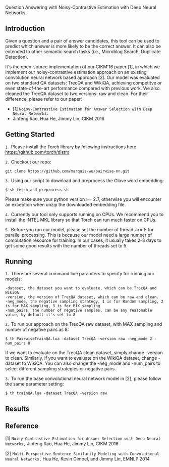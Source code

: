 Question Answering with Noisy-Contrastive Estimation with Deep Neural Networks.

Introduction
-------------
Given a question and a pair of answer candidates, this tool can be used to predict which answer is more likely to be the correct answer. It can also be extended to other semantic search tasks (i.e., Microblog Search, Duplicate Detection).

It's the open-source implementation of our CIKM'16 paper [1], in which we implement our noisy-contrastive estimation approach on an existing convolution neural network based approach [2]. Our model was evaluated on two standard QA datasets: TrecQA and WikiQA, achieving competitve or even state-of-the-art performance compared with previous work. We also cleaned the TrecQA dataset to two versions: raw and clean. For their difference, please refer to our paper:
- [1] ``Noisy-Contrastive Estimation for Answer Selection with Deep Neural Networks.``
- Jinfeng Rao, Hua He, Jimmy Lin, CIKM 2016

Getting Started
-----------
``1.`` Please install the Torch library by following instructions here: https://github.com/torch/distro

``2.`` Checkout our repo:
```
git clone https://github.com/marquis-wu/pairwise-nn.git
```

``3.`` Using our script to download and preprocess the Glove word embedding:
```
$ sh fetch_and_preprocess.sh
``` 
Please make sure your python version >= 2.7, otherwise you will encounter an exception when unzip the downloaded embedding file.

``4.`` Currently our tool only supports running on CPUs. We recommend you to install the INTEL MKL library so that Torch can run much faster on CPUs. 

``5.`` Before you run our model, please set the number of threads >= 5 for parallel processing. This is because our model need a large number of computation resource for training. In our cases, it usually takes 2-3 days to get some good results with the number of threads set to 5.

Running
--------
``1.`` There are several command line paramters to specify for running our models:
```
-dataset, the dataset you want to evaluate, which can be TrecQA and WikiQA. 
-version, the version of TrecQA dataset, which can be raw and clean. 
-neg_mode, the negative sampling strategy, 1 is for Random sampling, 2 is for MAX sampling, 3 is for MIX sampling 
-num_pairs, the number of negative samples, can be any reasonable value, by default it's set to 8
```

``2.`` To run our approach on the TrecQA raw dataset, with MAX sampling and number of negative pairs as 8:
```
$ th PairwiseTrainQA.lua -dataset TrecQA -version raw -neg_mode 2 -num_pairs 8
```
If we want to evaluate on the TrecQA clean dataset, simply change -version to clean.
Similarly, if you want to evaluate on the WikiQA dataset, change -dataset to WikiQA.
You can also change the -neg_mode and -num_pairs to select different sampling strategies or negative pairs.

``3.`` To run the base convolutional neural network model in [2], please follow the same parameter setting:
```
$ th trainQA.lua -dataset TrecQA -version raw
```

Results
-------


Reference
--------
[1] ``Noisy-Contrastive Estimation for Answer Selection with Deep Neural Networks,`` Jinfeng Rao, Hua He, Jimmy Lin, CIKM 2016

[2] ``Multi-Perspective Sentence Similarity Modeling with Convolutional Neural Networks,`` Hua He, Kevin Gimpel, and Jimmy Lin, EMNLP 2014
